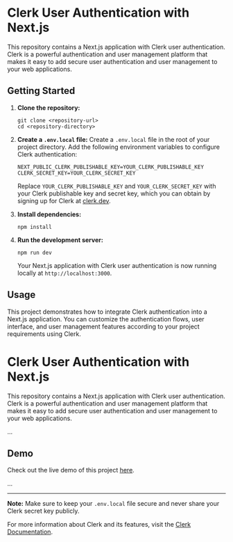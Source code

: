 # Clerk User Authentication with Next.js

This repository contains a Next.js application with Clerk user authentication. Clerk is a powerful authentication and user management platform that makes it easy to add secure user authentication and user management to your web applications.

## Getting Started

1. **Clone the repository:**
   ```
   git clone <repository-url>
   cd <repository-directory>
   ```

2. **Create a `.env.local` file:**
   Create a `.env.local` file in the root of your project directory. Add the following environment variables to configure Clerk authentication:
   ```
   NEXT_PUBLIC_CLERK_PUBLISHABLE_KEY=YOUR_CLERK_PUBLISHABLE_KEY
   CLERK_SECRET_KEY=YOUR_CLERK_SECRET_KEY
   ```

   Replace `YOUR_CLERK_PUBLISHABLE_KEY` and `YOUR_CLERK_SECRET_KEY` with your Clerk publishable key and secret key, which you can obtain by signing up for Clerk at [clerk.dev](https://clerk.dev).

3. **Install dependencies:**
   ```
   npm install
   ```

4. **Run the development server:**
   ```
   npm run dev
   ```

   Your Next.js application with Clerk user authentication is now running locally at `http://localhost:3000`.

## Usage

This project demonstrates how to integrate Clerk authentication into a Next.js application. You can customize the authentication flows, user interface, and user management features according to your project requirements using Clerk.

# Clerk User Authentication with Next.js

This repository contains a Next.js application with Clerk user authentication. Clerk is a powerful authentication and user management platform that makes it easy to add secure user authentication and user management to your web applications.

...

## Demo

Check out the live demo of this project [here](https://next-js-eight-bice.vercel.app/).

...


---

**Note:** Make sure to keep your `.env.local` file secure and never share your Clerk secret key publicly.

For more information about Clerk and its features, visit the [Clerk Documentation](https://docs.clerk.dev/).
